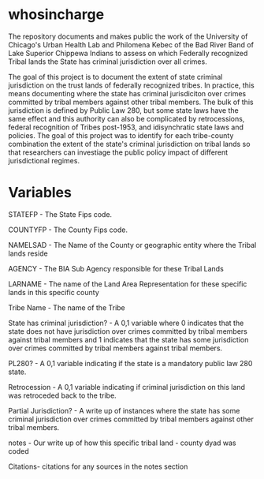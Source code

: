 # whosincharge

The repository documents and makes public the work of the University of Chicago's Urban Health Lab and Philomena Kebec of the Bad River Band of Lake Superior Chippewa Indians to assess on which Federally recognized Tribal lands the State has criminal jurisdiction over all crimes.

The goal of this project is to document the extent of state criminal jurisdiction on the trust lands of federally recognized tribes. In practice, this means documenting where the state has criminal jurisdiciton over crimes committed by tribal members against other tribal members. The bulk of this jurisdiction is defined by Public Law 280, but some state laws have the same effect and this authority can also be complicated by retrocessions, federal recognition of Tribes post-1953, and idisynchratic state laws and policies. The goal of this project was
to identify for each tribe-county combination the extent of the state's criminal jurisdiction on tribal lands so that researchers can investiage the public policy impact of different jurisdictional regimes.

# Variables

STATEFP - The State Fips code.

COUNTYFP - The County Fips code.

NAMELSAD - The Name of the County or geographic entity where the Tribal lands reside

AGENCY - The BIA Sub Agency responsible for these Tribal Lands

LARNAME - The name of the Land Area Representation for these specific lands in this
specific county

Tribe Name - The name of the Tribe

State has criminal jurisdiction? - A 0,1 variable where 0 indicates that the state does not have jurisdiction over crimes committed by tribal members against tribal members and 1 indicates that the state has some jurisdiction over crimes committed by tribal members against tribal members.

PL280? - A 0,1 variable indicating if the state is a mandatory public law 280 state.

Retrocession - A 0,1 variable indicating if criminal jurisdiction on this land was retroceded back to the tribe.

Partial Jurisdiction? - A write up of instances where the state has some criminal jurisdiction over crimes committed by tribal members against other tribal members.

notes - Our write up of how this specific tribal land - county dyad was coded

Citations- citations for any sources in the notes section
